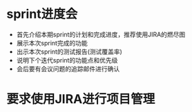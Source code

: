 # sprint进度会

  - 首先介绍本期sprint的计划和完成进度，推荐使用JIRA的燃尽图
  - 展示本次sprint完成的功能
  - 出示本次sprint的测试报告(测试覆盖率)
  - 说明下个迭代sprint的功能点和优先级
  - 会后要有会议问题的追踪邮件进行确认
  
 
 # 要求使用JIRA进行项目管理